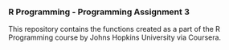 ### R Programming - Programming Assignment 3

This repository contains the functions created as a part of the R Programming course by Johns Hopkins University via Coursera.